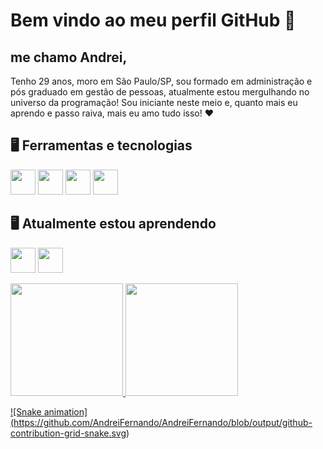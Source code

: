 # Bem vindo ao meu perfil GitHub 👋

## me chamo Andrei,

Tenho 29 anos, moro em São Paulo/SP, sou formado em administração e pós graduado em gestão de pessoas, atualmente estou mergulhando no universo da programação!
Sou iniciante neste meio e, quanto mais eu aprendo e passo raiva, mais eu amo tudo isso! ❤


## 🖥️ Ferramentas e tecnologias


<img src="https://cdn.jsdelivr.net/gh/devicons/devicon/icons/html5/html5-original-wordmark.svg" width="40" height="40"/> <img src="https://cdn.jsdelivr.net/gh/devicons/devicon/icons/css3/css3-original-wordmark.svg" width="40" height="40" /> <img src="https://cdn.jsdelivr.net/gh/devicons/devicon/icons/javascript/javascript-original.svg" width="40" height="40"/> <img src="https://cdn.jsdelivr.net/gh/devicons/devicon/icons/react/react-original.svg" width="40" height="40"/>


          
## 🖥️ Atualmente estou aprendendo


<img src="https://cdn.jsdelivr.net/gh/devicons/devicon/icons/php/php-original.svg" width="40" height="40"/> <img src="https://cdn.jsdelivr.net/gh/devicons/devicon/icons/mysql/mysql-original-wordmark.svg" width="40" height="40"/>      


<div>
<a href="https://github.com/AndreiFernando">
<img height="180em" src="https://github-readme-stats.vercel.app/api/top-langs/?username=AndreiFernando&layout=compact&langs_count=7&theme=dracula"/>
<img height="180em" src="https://github-readme-stats.vercel.app/api?username=AndreiFernando&show_icons=true&theme=dracula&include_all_commits=true&count_private=true"/>
</div>
          
![Snake animation] (https://github.com/AndreiFernando/AndreiFernando/blob/output/github-contribution-grid-snake.svg)

